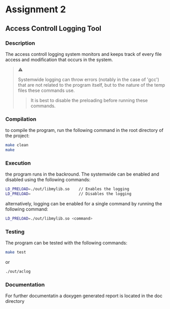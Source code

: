 # Assignment 2
## Access Controll Logging Tool

### Description

The access controll logging system monitors and keeps track of every file access and modification that occurs in the system.

> :warning:
> 
> Systemwide logging can throw errors (notably in the case of 'gcc') that are not related to the program itself, but to the nature of the temp files these commands use. 
>
>>
>> It is best to disable the preloading before running these commands.

### Compilation

to compile the program, run the following command in the root directory of the project:

```bash
make clean
make
```

### Execution

the program runs in the backround. The systemwide can be enabled and disabled using the following commands:

```bash
LD_PRELOAD=./out/libmylib.so    // Enables the logging
LD_PRELOAD=                     // Disables the logging
```

alternatively, logging can be enabled for a single command by running the following command:

```bash
LD_PRELOAD=./out/libmylib.so <command>
```

### Testing

The program can be tested with the following commands:

```bash
make test
```

or 
```bash
./out/aclog
```

### Documentation

For further documentatin a doxygen generated report is located in the doc directory


